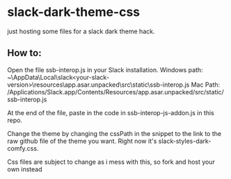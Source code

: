# slack-dark-theme-css
just hosting some files for a slack dark theme hack.

## How to:

Open the file ssb-interop.js in your Slack installation.
Windows path: ~\AppData\Local\slack\<your-slack-version>\resources\app.asar.unpacked\src\static\ssb-interop.js
Mac Path: /Applications/Slack.app/Contents/Resources/app.asar.unpacked/src/static/ssb-interop.js

At the end of the file, paste in the code in ssb-interop-js-addon.js in this repo.

Change the theme by changing the cssPath in the snippet to the link to the raw github file of the theme you want. Right now it's slack-styles-dark-comfy.css.

Css files are subject to change as i mess with this, so fork and host your own instead

